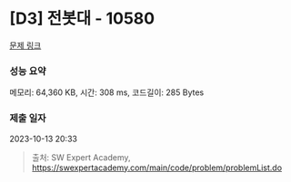 # [D3] 전봇대 - 10580 

[문제 링크](https://swexpertacademy.com/main/code/problem/problemDetail.do?contestProbId=AXO8QBw6Qu4DFAXS) 

### 성능 요약

메모리: 64,360 KB, 시간: 308 ms, 코드길이: 285 Bytes

### 제출 일자

2023-10-13 20:33



> 출처: SW Expert Academy, https://swexpertacademy.com/main/code/problem/problemList.do